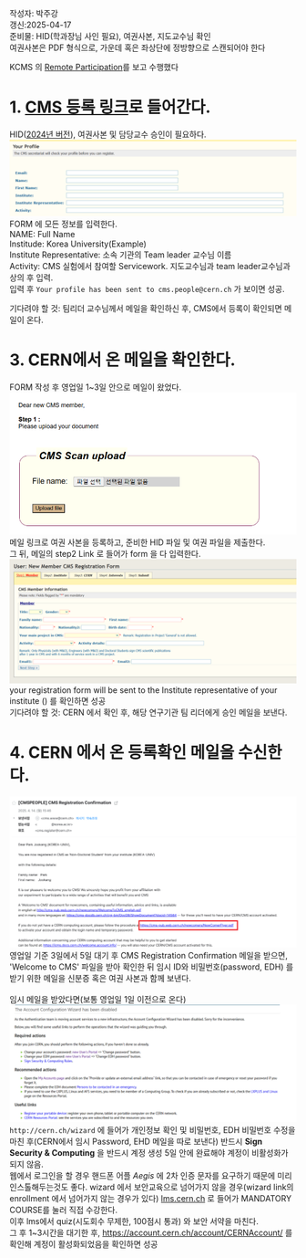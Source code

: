 작성자: 박주강<br>
갱신:2025-04-17<br>
준비물: HID(학과장님 사인 필요), 여권사본, 지도교수님 확인<br>
여권사본은 PDF 형식으로, 가운데 혹은 좌상단에 정방향으로 스캔되어야 한다<br>

KCMS 의 [Remote Participation](https://www.cms-kr.org/?page_id=681)를 보고 수행했다<br>
# 1. [CMS 등록 링크](https://cms.cern.ch/iCMS/user/registration)로 들어간다.
HID([2024년 버전](https://usersoffice.web.cern.ch/sites/default/files/HomeInstitutionDeclaration2024.pdf)), 여권사본 및 담당교수 승인이 필요하다. <br>
![Reg](/Registration_CERN_guide/image/01_reg_form.png)
FORM 에 모든 정보를 입력한다.<br>
NAME: Full Name<br>
Institude: Korea University(Example)<br>
Institute Representative: 소속 기관의 Team leader 교수님 이름<br>
Activity: CMS 실험에서 참여할 Servicework. 지도교수님과 team leader교수님과 상의 후 입력.<br>
입력 후 `Your profile has been sent to cms.people@cern.ch` 가 보이면 성공. <br>

기다려야 할 것: 팀리더 교수님께서 메일을 확인하신 후, CMS에서 등록이 확인되면 메일이 온다.<br>
# 3. CERN에서 온 메일을 확인한다.
FORM 작성 후 영업일 1~3일 안으로 메일이 왔었다. <br>
![pass](/Registration_CERN_guide/image/02_att_file.png)
메일 링크로 여권 사본을 등록하고, 준비한 HID 파일 및 여권 파일을 제출한다. <br>
그 뒤, 메일의 step2 Link 로 들어가 form 을 다 입력한다.  <br>
![form](/Registration_CERN_guide/image/03_form_two.png)
your registration form will be sent to the Institute representative of your institute () 를 확인하면 성공<br>
기다려야 할 것: CERN 에서 확인 후, 해당 연구기관 팀 리더에게 승인 메일을 보낸다.<br>

# 4. CERN 에서 온 등록확인 메일을 수신한다.
![check](/Registration_CERN_guide/image/05_reply_form.png)
영업일 기준 3일에서 5일 대기 후 CMS Registration Confirmation 메일을 받으면, 'Welcome to CMS' 파일을 받아 확인한 뒤 임시 ID와 비밀번호(password, EDH) 를 받기 위한 메일을 신분증 혹은 여권 사본과 함께 보낸다.<br>
<br>
임시 메일을 받았다면(보통 영업일 1일 이전으로 온다)<br>
![wizard](/Registration_CERN_guide/image/06_wizard_detail.png)
`http://cern.ch/wizard` 에 들어가 개인정보 확인 및 비밀번호, EDH 비밀번호 수정을 마친 후(CERN에서 임시 Password, EHD 메일을 따로 보낸다) 반드시
**Sign Security & Computing** 을 반드시 계정 생성 5일 안에 완료해야 계정이 비활성화가 되지 않음.<br>
웹에서 로그인을 할 경우 핸드폰 어플 *Aegis* 에 2차 인증 문자를 요구하기 때문에 미리 인스톨해두는것도 좋다.
wizard 에서 보안교육으로 넘어가지 않을 경우(wizard link의 enrollment 에서 넘어가지 않는 경우가 있다) [lms.cern.ch](lms.cern.ch) 로 들어가 MANDATORY COURSE를 눌러 직접 수강한다.<br>
이후 lms에서 quiz(시도회수 무제한, 100점시 통과) 와 보안 서약을 마친다.<br>
그 후 1~3시간을 대기한 후, https://account.cern.ch/account/CERNAccount/ 를 확인해 계정이 활성화되었음을 확인하면 성공<br>
